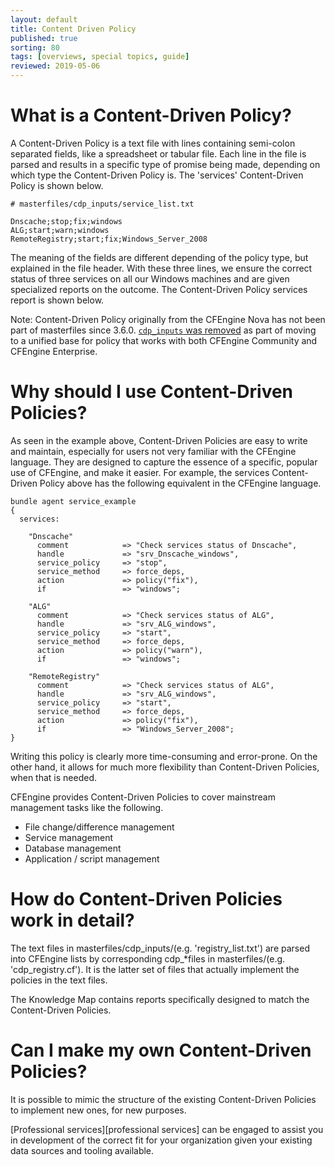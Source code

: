 ```yaml
---
layout: default
title: Content Driven Policy
published: true
sorting: 80
tags: [overviews, special topics, guide]
reviewed: 2019-05-06
---
```


# What is a Content-Driven Policy?


A Content-Driven Policy is a text file with lines containing semi-colon
separated fields, like a spreadsheet or tabular file. Each line in the file is
parsed and results in a specific type of promise being made, depending on which
type the Content-Driven Policy is. The 'services' Content-Driven Policy is shown
below.

```
# masterfiles/cdp_inputs/service_list.txt

Dnscache;stop;fix;windows
ALG;start;warn;windows
RemoteRegistry;start;fix;Windows_Server_2008
```

The meaning of the fields are different depending of the policy type, but
explained in the file header. With these three lines, we ensure the correct
status of three services on all our Windows machines and are given specialized
reports on the outcome. The Content-Driven Policy services report is shown
below.

Note: Content-Driven Policy originally from the CFEngine Nova has not been part
of masterfiles since 3.6.0. [`cdp_inputs` was removed](https://github.com/cfengine/masterfiles/commit/4d05f6154098624bc042fe02ff7a9d25b7a16b44) as part of moving to a
unified base for policy that works with both CFEngine Community and CFEngine
Enterprise.

# Why should I use Content-Driven Policies?


As seen in the example above, Content-Driven Policies are easy to write and
maintain, especially for users not very familiar with the CFEngine language.
They are designed to capture the essence of a specific, popular use of CFEngine,
and make it easier. For example, the services Content-Driven Policy above has
the following equivalent in the CFEngine language.

```cf3
bundle agent service_example
{
  services:

    "Dnscache"
      comment            => "Check services status of Dnscache",
      handle             => "srv_Dnscache_windows",
      service_policy     => "stop",
      service_method     => force_deps,
      action             => policy("fix"),
      if                 => "windows";

    "ALG"
      comment            => "Check services status of ALG",
      handle             => "srv_ALG_windows",
      service_policy     => "start",
      service_method     => force_deps,
      action             => policy("warn"),
      if                 => "windows";

    "RemoteRegistry"
      comment            => "Check services status of ALG",
      handle             => "srv_ALG_windows",
      service_policy     => "start",
      service_method     => force_deps,
      action             => policy("fix"),
      if                 => "Windows_Server_2008";
}
```

Writing this policy is clearly more time-consuming and error-prone. On the other
hand, it allows for much more flexibility than Content-Driven Policies, when
that is needed.

CFEngine provides Content-Driven Policies to cover mainstream management tasks
like the following.

* File change/difference management
* Service management
* Database management
* Application / script management

# How do Content-Driven Policies work in detail?


The text files in masterfiles/cdp_inputs/(e.g. 'registry_list.txt') are parsed
into CFEngine lists by corresponding cdp_*files in masterfiles/(e.g.
'cdp_registry.cf'). It is the latter set of files that actually implement the
policies in the text files.

The Knowledge Map contains reports specifically designed to match the
Content-Driven Policies.

# Can I make my own Content-Driven Policies?


It is possible to mimic the structure of the existing Content-Driven Policies to
implement new ones, for new purposes.

[Professional services][professional services] can be engaged to assist you in
development of the correct fit for your organization given your existing data
sources and tooling available.
